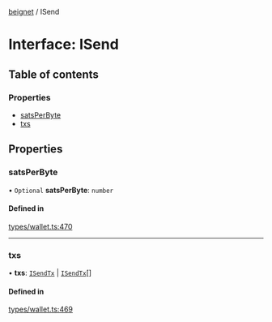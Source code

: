 [beignet](../README.md) / ISend

# Interface: ISend

## Table of contents

### Properties

- [satsPerByte](ISend.md#satsperbyte)
- [txs](ISend.md#txs)

## Properties

### satsPerByte

• `Optional` **satsPerByte**: `number`

#### Defined in

[types/wallet.ts:470](https://github.com/synonymdev/beignet/blob/7c83290/src/types/wallet.ts#L470)

___

### txs

• **txs**: [`ISendTx`](ISendTx.md) \| [`ISendTx`](ISendTx.md)[]

#### Defined in

[types/wallet.ts:469](https://github.com/synonymdev/beignet/blob/7c83290/src/types/wallet.ts#L469)
